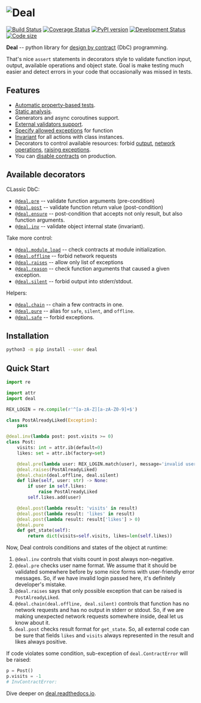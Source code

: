 # ![Deal](https://raw.githubusercontent.com/life4/deal/master/logo.png)

[![Build Status](https://travis-ci.org/life4/deal.svg?branch=master)](https://travis-ci.org/life4/deal) [![Coverage Status](https://coveralls.io/repos/github/life4/deal/badge.svg)](https://coveralls.io/github/life4/deal) [![PyPI version](https://img.shields.io/pypi/v/deal.svg)](https://pypi.python.org/pypi/deal) [![Development Status](https://img.shields.io/pypi/status/deal.svg)](https://pypi.python.org/pypi/deal) [![Code size](https://img.shields.io/github/languages/code-size/life4/deal.svg)](https://github.com/life4/deal)

**Deal** -- python library for [design by contract](https://en.wikipedia.org/wiki/Design_by_contract) (DbC) programming.

That's nice `assert` statements in decorators style to validate function input, output, available operations and object state. Goal is make testing much easier and detect errors in your code that occasionally was missed in tests.

## Features

* [Automatic property-based tests](https://deal.readthedocs.io/testing.html).
* [Static analysis](https://deal.readthedocs.io/linter.html).
* Generators and async coroutines support.
* [External validators support](https://deal.readthedocs.io/validators.html#external-validators).
* [Specify allowed exceptions](https://deal.readthedocs.io/decorators/raises.html) for function
* [Invariant](https://deal.readthedocs.io/decorators/inv.html) for all actions with class instances.
* Decorators to control available resources: forbid [output](https://deal.readthedocs.io/decorators/silent.html), [network operations](https://deal.readthedocs.io/decorators/offline.html), [raising exceptions](https://deal.readthedocs.io/decorators/safe.html).
* You can [disable contracts](https://deal.readthedocs.io/disable.html) on production.

## Available decorators

CLassic DbC:

* [`@deal.pre`](https://deal.readthedocs.io/decorators/pre.html) -- validate function arguments (pre-condition)
* [`@deal.post`](https://deal.readthedocs.io/decorators/post.html) -- validate function return value (post-condition)
* [`@deal.ensure`](https://deal.readthedocs.io/decorators/ensure.html) -- post-condition that accepts not only result, but also function arguments.
* [`@deal.inv`](https://deal.readthedocs.io/decorators/inv.html) -- validate object internal state (invariant).

Take more control:

* [`@deal.module_load`](https://deal.readthedocs.io/decorators/module_load.html) -- check contracts at module initialization.
* [`@deal.offline`](https://deal.readthedocs.io/decorators/offline.html) -- forbid network requests
* [`@deal.raises`](https://deal.readthedocs.io/decorators/raises.html) -- allow only list of exceptions
* [`@deal.reason`](https://deal.readthedocs.io/decorators/reason.html) -- check function arguments that caused a given exception.
* [`@deal.silent`](https://deal.readthedocs.io/decorators/silent.html) -- forbid output into stderr/stdout.

Helpers:

* [`@deal.chain`](https://deal.readthedocs.io/decorators/chain.html) -- chain a few contracts in one.
* [`@deal.pure`](https://deal.readthedocs.io/decorators/pure.html) -- alias for `safe`, `silent`, and `offline`.
* [`@deal.safe`](https://deal.readthedocs.io/decorators/safe.html) -- forbid exceptions.

## Installation

```bash
python3 -m pip install --user deal
```

## Quick Start

```python
import re

import attr
import deal

REX_LOGIN = re.compile(r'^[a-zA-Z][a-zA-Z0-9]+$')

class PostAlreadyLiked(Exception):
    pass

@deal.inv(lambda post: post.visits >= 0)
class Post:
    visits: int = attr.ib(default=0)
    likes: set = attr.ib(factory=set)

    @deal.pre(lambda user: REX_LOGIN.match(user), message='invalid username format')
    @deal.raises(PostAlreadyLiked)
    @deal.chain(deal.offline, deal.silent)
    def like(self, user: str) -> None:
        if user in self.likes:
            raise PostAlreadyLiked
        self.likes.add(user)

    @deal.post(lambda result: 'visits' in result)
    @deal.post(lambda result: 'likes' in result)
    @deal.post(lambda result: result['likes'] > 0)
    @deal.pure
    def get_state(self):
        return dict(visits=self.visits, likes=len(self.likes))
```

Now, Deal controls conditions and states of the object at runtime:

1. `@deal.inv` controls that visits count in post always non-negative.
1. `@deal.pre` checks user name format. We assume that it should be validated somewhere before by some nice forms with user-friendly error messages. So, if we have invalid login passed here, it's definitely developer's mistake.
1. `@deal.raises` says that only possible exception that can be raised is `PostAlreadyLiked`.
1. `@deal.chain(deal.offline, deal.silent)` controls that function has no network requests and has no output in stderr or stdout. So, if we are making unexpected network requests somewhere inside, deal let us know about it.
1. `deal.post` checks result format for `get_state`. So, all external code can be sure that fields `likes` and `visits` always represented in the result and likes always positive.

If code violates some condition, sub-exception of `deal.ContractError` will be raised:

```python
p = Post()
p.visits = -1
# InvContractError:
```

Dive deeper on [deal.readthedocs.io](https://deal.readthedocs.io/).

